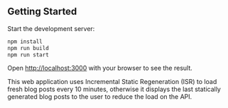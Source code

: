 
## Getting Started

Start the development server:

```bash
npm install
npm run build
npm run start
```

Open [http://localhost:3000](http://localhost:3000) with your browser to see the result.

This web application uses Incremental Static Regeneration (ISR) to load fresh blog posts every 10 minutes, otherwise it displays the last statically generated blog posts to the user to reduce the load on the API.